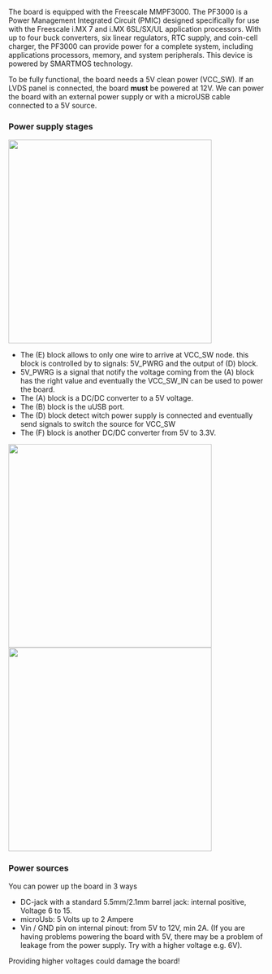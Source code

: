 The board is equipped with the Freescale MMPF3000.
The PF3000 is a Power Management Integrated Circuit (PMIC) designed specifically for use with the Freescale i.MX 7 and i.MX 6SL/SX/UL application processors. With up to four buck converters, six linear regulators, RTC supply, and coin-cell charger, the PF3000 can provide power for a complete system, including applications processors, memory, and system peripherals. This device is powered by SMARTMOS technology.

To be fully functional, the board needs a 5V clean power (VCC_SW). If an LVDS panel is connected, the board **must** be powered at 12V. We can power the board with an external power supply or with a microUSB cable connected to a 5V source.

### Power supply stages
<a href="../img/gionji/DOCS_power_chain.PNG" target="_blank"><img style="width:400px;" src="../img/gionji/DOCS_power_chain.PNG"></a>

* The (E) block allows to only one wire to arrive at VCC_SW node. this block is controlled by to signals: 5V_PWRG and the output of (D) block.
* 5V_PWRG is a signal that notify the voltage coming from the (A) block has the right value and eventually the VCC_SW_IN can be used to power the board.
* The (A) block is a DC/DC converter to a 5V voltage.
* The (B) block is the uUSB port.
* The (D) block detect witch power supply is connected and eventually send signals to switch the source for VCC_SW
* The (F) block is another DC/DC converter from 5V to 3.3V.

<a href="../img/gionji/DOCS_pmic_imx6.PNG" target="_blank"><img style="width:400px;" src="../img/gionji/DOCS_pmic_imx6.PNG"></a> <a href="../img/gionji/DOCS_pmic_pf3000.PNG" target="_blank"><img style="width:400px;" src="../img/gionji/DOCS_pmic_pf3000.PNG"></a>

### Power sources
You can power up the board in 3 ways

* DC-jack with a standard 5.5mm/2.1mm barrel jack: internal positive, Voltage 6 to 15.
* microUsb: 5 Volts up to 2 Ampere
* Vin / GND pin on internal pinout: from 5V to 12V, min 2A. (If you are having problems powering the board with 5V, there may be a problem of leakage from the power supply. Try with a higher voltage e.g. 6V).

Providing higher voltages could damage the board!
